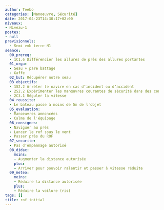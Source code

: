 ```yaml
---
author: Teebo
categories: [Manoeuvre, Sécurité]
date: 2017-04-23T14:30:17+02:00
niveaux:
- Niveau-1
postes:
- null
previsionnels:
  - Semi emb terre N1
seance:
  00_prereq:
  - 1C1.6 Différencier les allures de près des allures portantes
  01_orga:
  - Seau + pare battage
  - Gaffe
  02_but: Récupérer notre seau
  03_objectifs:
  - 1S2.2 Arrêter le navire en cas d’incident ou d’accident
  - 2S2.2 Expérimenter les manœuvres courantes de sécurité dans des conditions aménagées
  - 2C3.1 Réguler la vitesse
  04_reussite:
  - Le bateau passe à moins de 5m de l'objet
  05_evaluation:
  - Manoeuvres annoncées
  - Calme de l'équipage
  06_consignes:
  - Naviguer au près
  - Lancer le rof sous le vent
  - Passer près du ROF
  07_securite:
  - Pas d'empannage autorisé
  08_didac:
    moins:
    - Augmenter la distance autorisée
    plus:
    - Arriver pour pouvoir ralentir et passer à vitesse réduite
  09_meteo:
    moins:
    - Réduire la distance autorisée
    plus:
    - Réduire la voilure (ris)
tags: []
title: rof initial
---
```

